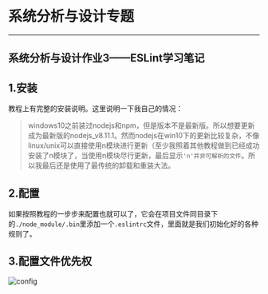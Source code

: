 # 系统分析与设计专题

------



## 系统分析与设计作业3——ESLint学习笔记



## 1.安装

教程上有完整的安装说明。这里说明一下我自己的情况：

>  windows10之前装过nodejs和npm，但是版本不是最新版。所以想要更新成为最新版的nodejs_v8.11.1。然而nodejs在win10下的更新比较复杂，不像linux/unix可以直接使用n模块进行更新（至少我照着其他教程做到已经成功安装了n模块了，当使用n模块尽行更新，最后显示`'n'并非可解析的文件`。所以我最后还是使用了最传统的卸载和重装大法。



## 2.配置

如果按照教程的一步步来配置也就可以了，它会在项目文件同目录下的`./node_module/.bin`里添加一个`.eslintrc`文件，里面就是我们初始化好的各种规则了。



## 3.配置文件优先权

![config](https://starthemoon.github.io/images/blog3-1.JPG)